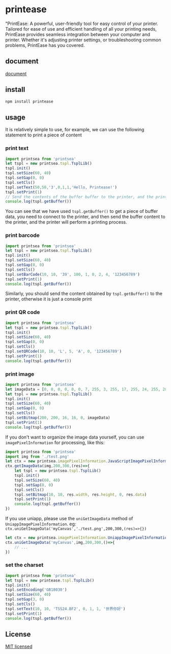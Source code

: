 # printease
"PrintEase: A powerful, user-friendly tool for easy control of your printer. Tailored for ease of use and efficient handling of all your printing needs, PrintEase provides seamless integration between your computer and printer. Whether it's adjusting printer settings, or troubleshooting common problems, PrintEase has you covered.

## document

[document](https://liu-jinshuai.github.io/printeaseDocs)

## install

```bash
npm install printease
```

## usage

It is relatively simple to use, for example, we can use the following statement to print a piece of content

### print text

```js
import printsea from 'printsea'
let tspl = new printsea.tspl.TsplLib()
tspl.init()
tspl.setSize(60, 40)
tspl.setGap(0, 0)
tspl.setCls()
tspl.setText(50,50,'3',0,1,1,'Hello, Printease!')
tspl.setPrint(1)
// Send the contents of the buffer buffer to the printer, and the printer will print a piece of content
console.log(tspl.getBuffer())
```

You can see that we have used ```tspl.getBuffer()``` to get a piece of buffer data, you need to connect to the printer, and then send the buffer content to the printer, and the printer will perform a printing process.

### print barcode

```js
import printsea from 'printsea'
let tspl = new printsea.tspl.TsplLib()
tspl.init()
tspl.setSize(60, 40)
tspl.setGap(0, 0)
tspl.setCls()
tspl.setBarCode(10, 10, '39', 100, 1, 0, 2, 4, '123456789')
tspl.setPrint(1)
console.log(tspl.getBuffer())
```

Similarly, you should send the content obtained by ```tspl.getBuffer()``` to the printer, otherwise it is just a console print

### print QR code
    
```js
import printsea from 'printsea'
let tspl = new printsea.tspl.TsplLib()
tspl.init()
tspl.setSize(60, 40)
tspl.setGap(0, 0)
tspl.setCls()
tspl.setQRCode(10, 10, 'L', 5, 'A', 0, '123456789')
tspl.setPrint(1)
console.log(tspl.getBuffer())
```

### print image

```js
import printsea from 'printsea'
let imageData = [0, 0, 0, 0, 0, 0, 7, 255, 3, 255, 17, 255, 24, 255, 28, 127, 30, 63, 31, 31, 31, 143, 31, 199, 31, 227, 31, 231, 31, 255, 31, 255]
let tspl = new printsea.tspl.TsplLib()
tspl.init()
tspl.setSize(60, 40)
tspl.setGap(0, 0)
tspl.setCls()
tspl.setBitmap(200, 200, 16, 16, 0, imageData)
tspl.setPrint(1)
console.log(tspl.getBuffer())
```

If you don't want to organize the image data yourself, you can use ```imagePixelInformation``` for processing, like this:

```js
import printsea from 'printsea'
import img from './test.png'
let ctx = new printsea.imagePixelInformation.JavaScriptImagePixelInformation(100);
ctx.getImageData(img,200,300,(res)=>{
    let tspl = new printsea.tspl.TsplLib()
    tspl.init()
    tspl.setSize(60, 40)
    tspl.setGap(0, 0)
    tspl.setCls()
    tspl.setBitmap(10, 10, res.width, res.height, 0, res.data)
    tspl.setPrint(1)
    console.log(tspl.getBuffer())
})
```
If you use uniapp, please use the ```uniGetImageData``` method of ```UniappImagePixelInformation```. eg: ```ctx.uniGetImageData('myCanvas','./test.png',200,300,(res)=>{})```

```js
let ctx = new printsea.imagePixelInformation.UniappImagePixelInformation(100);
ctx.uniGetImageData('myCanvas',img,200,300,()=>{
    // ...
})
```


### set the charset

```js
import printsea from 'printsea'
let tspl = new printease.tspl.TsplLib()
tspl.init()
tspl.setEncoding('GB18030')
tspl.setSize(60, 40)
tspl.setGap(3, 0)
tspl.setCls()
tspl.setText(10, 10, 'TSS24.BF2', 0, 1, 1, '世界你好')
tspl.setPrint(1)
console.log(tspl.getBuffer())
```

## License

[MIT licensed](./LICENSE)
